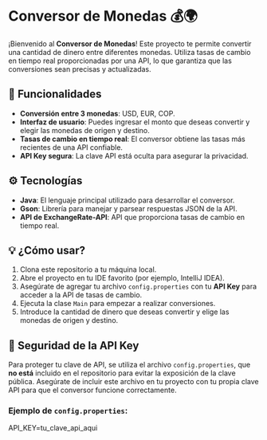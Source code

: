 # Conversor de Monedas 💰🌍

¡Bienvenido al **Conversor de Monedas**! Este proyecto te permite convertir una cantidad de dinero entre diferentes monedas. Utiliza tasas de cambio en tiempo real proporcionadas por una API, lo que garantiza que las conversiones sean precisas y actualizadas.

## 🔧 Funcionalidades

- **Conversión entre 3 monedas**: USD, EUR, COP.
- **Interfaz de usuario**: Puedes ingresar el monto que deseas convertir y elegir las monedas de origen y destino.
- **Tasas de cambio en tiempo real**: El conversor obtiene las tasas más recientes de una API confiable.
- **API Key segura**: La clave API está oculta para asegurar la privacidad.

## ⚙️ Tecnologías

- **Java**: El lenguaje principal utilizado para desarrollar el conversor.
- **Gson**: Librería para manejar y parsear respuestas JSON de la API.
- **API de ExchangeRate-API**: API que proporciona tasas de cambio en tiempo real.

## 💡 ¿Cómo usar?

1. Clona este repositorio a tu máquina local.
2. Abre el proyecto en tu IDE favorito (por ejemplo, IntelliJ IDEA).
3. Asegúrate de agregar tu archivo `config.properties` con tu **API Key** para acceder a la API de tasas de cambio.
4. Ejecuta la clase `Main` para empezar a realizar conversiones.
5. Introduce la cantidad de dinero que deseas convertir y elige las monedas de origen y destino.

## 🔑 Seguridad de la API Key

Para proteger tu clave de API, se utiliza el archivo `config.properties`, que **no está** incluido en el repositorio para evitar la exposición de la clave pública. Asegúrate de incluir este archivo en tu proyecto con tu propia clave API para que el conversor funcione correctamente.

### Ejemplo de `config.properties`:
API_KEY=tu_clave_api_aqui
